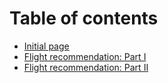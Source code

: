 # Table of contents

* [Initial page](README.md)
* [Flight recommendation: Part I](blog-draft.md)
* [Flight recommendation: Part II](flight-recommendation-part-ii.md)

